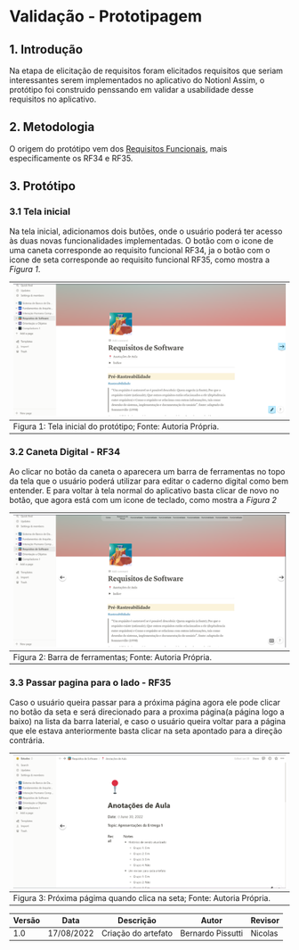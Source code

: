 #  Validação - Prototipagem

## 1. Introdução

Na etapa de elicitação de requisitos foram elicitados requisitos que seriam interessantes
serem implementados no aplicativo do Notionl Assim, o protótipo foi construido penssando
em validar a usabilidade desse requisitos no aplicativo.

## 2. Metodologia

O origem do protótipo vem dos [Requisitos Funcionais](elicitacao/resultado.md), mais especificamente os RF34 e RF35.

## 3. Protótipo

### 3.1 Tela inicial
Na tela inicial, adicionamos dois butões, onde o usuário poderá ter acesso às duas novas funcionalidades implementadas.
O botão com o icone de uma caneta corresponde ao requisito funcional RF34, ja o botão com o icone de seta corresponde
ao requisito funcional RF35, como mostra a _Figura 1_.

| ![pagina principal](../../_media/prototipo/pag_principal.png) |
|---------------------------------------------------------------|
| Figura 1: Tela inicial do protótipo; Fonte: Autoria Própria.  |

### 3.2 Caneta Digital - RF34

Ao clicar no botão da caneta o aparecera um barra de ferramentas no topo da tela que o usuário poderá
utilizar para editar o caderno digital como bem entender. E para voltar à tela normal do aplicativo
basta clicar de novo no botão, que agora está com um icone de teclado, como mostra a _Figura 2_

| ![pagina principal](../../_media/prototipo/barra_ferramentas.png) |
|-------------------------------------------------------------------|
| Figura 2: Barra de ferramentas; Fonte: Autoria Própria.           |

### 3.3  Passar pagina para o lado - RF35

Caso o usuário queira passar para a próxima página agora ele pode clicar no botão da seta e será direcionado
para a proxima página(a página logo a baixo) na lista da barra laterial, e caso o usuário queira voltar para a
página que ele estava anteriormente basta clicar na seta apontado para a direção contrária.

| ![pagina principal](../../_media/prototipo/seta.png)                   |
|------------------------------------------------------------------------|
| Figura 3: Próxima págima quando clica na seta; Fonte: Autoria Própria. |


| Versão | Data       | Descrição           | Autor              | Revisor |
|--------|------------|---------------------|--------------------|---------|
| 1.0    | 17/08/2022 | Criação do artefato | Bernardo Pissutti  | Nicolas |
